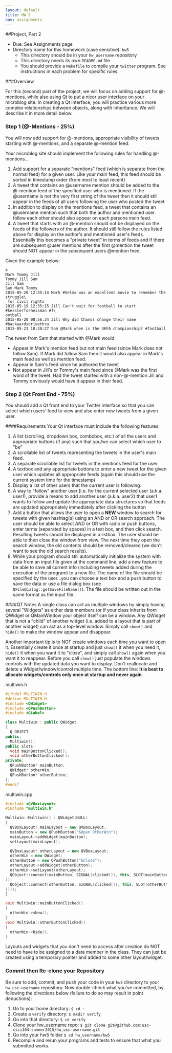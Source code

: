 ```yaml
---
layout: default
title: HW 5
nav: assignments
---
```


##Project, Part 2

  + Due: See Assignments page  
  + Directory name for this homework (case sensitive): `hw5`
    - This directory should be in your `hw_username` repository
    - This directory needs its own `README.md` file
    - You should provide a `Makefile` to compile your `twitter` program.  See instructions in each problem for specific rules.

###Overview

For this (second) part of the project, we will focus on adding support for @-mentions, while also using Qt to put a nicer user interface on your microblog site. In creating a Qt interface, you will practice various more complex relationships between objects, along with inheritance. We will describe it in more detail below.


### Step 1 (@-Mentions - 25%)
You will now add support for @-mentions, appropriate visibility of tweets starting with @-mentions, and a separate @-mention feed.

Your microblog site should implement the following rules for handling @-mentions...

1. Add support for a separate "mentions" feed (which is separate from the normal feed) for a given user. Like your main feed, this feed should be sorted in timestamp order (from most to least recent)
1. A tweet that contains an @username mention should be added to the @-mention feed of the specified user who is mentioned.  If the @username is not the very first string of the tweet then it should still appear in the feeds of all users following the user who posted the tweet
1. In addition to display on the mentions feed, a tweet that contains an @username mention such that both the author and mentioned user follow each other should also appear on each persons main feed.
1. A tweet that starts with an @-mention should not be displayed on the feeds of the followers of the author.  It should still follow the rules listed above for display on the author's and mentioned user's feeds.  Essentially this becomes a "private tweet" in terms of feeds and if there are subsequent @user mentions after the first @mention the tweet should NOT appear in the subsequent users @mention feed.


Given the example below:

```
4
Mark Tommy Jill
Tommy Jill Sam
Jill Sam
Sam Mark Tommy
2015-05-20 12:35:14 Mark #Selma was an excellent movie to remember the struggle\
 for civil rights
2015-05-19 12:35:15 Jill Can't wait for football to start #kesslerforheisman #f\
ootball
2015-05-20 00:56:34 Jill Why did Chanos change their name #backwardsdrivethru
2015-05-21 10:30:27 Sam @Mark when is the UEFA championship? #football
```

The tweet from Sam that started with @Mark would:

- Appear in Mark's mention feed but not main feed (since Mark does not follow Sam).  If Mark did follow Sam then it would also appear in Mark's main feed as well as mention feed.
- Appear in Sam's feed since he authored the tweet
- Not appear in Jill's or Tommy's main feed since @Mark was the first word of the tweet.  Had the tweet started with a non-@-mention Jill and Tommy obviously would have it appear in their feed. 

 
### Step 2 (Qt Front End - 75%)

You should add a Qt front end to your Twitter interface so that you can select which users' feed to view and also enter new tweets from a given user.

####Requirements
Your Qt interface must include the following features:

1. A list (scrolling, dropdown box, combobox, etc.) of all the users and appropriate buttons (if any) such that you/we can select which user to "be" 
1. A scrollable list of tweets representing the tweets in the user's main feed.
1. A separate scrollable list for tweets in the mentions feed for the user
1. A textbox and any appropriate buttons to enter a new tweet for the given user which updates all appropriate feeds (again this should use the current system time for the timestamp)
1. Display a list of other users that the current user is following.
1. A way to "follow" another user [i.e. for the current selected user (a.k.a. user1), provide a means to add another user (a.k.a. user2) that user1 wants to follow and update the appropriate data structures so that feeds are updated appropriately immediately after clicking the button
1. Add a button that allows the user to open a **NEW** window to search for tweets with given hashtag(s) using an AND or OR search approach.  The user should be able to select AND or OR with radio or push buttons, enter terms (separated by spaces) in a text box, and then click search.  Resulting tweets should be displayed in a listbox.  The user should be able to then close the window from view.  The next time they open the search window, the old contents should be removed/cleared (we don't want to see the old search results).   
1. While your program should still automatically initialize the system with data from an input file given at the command line, add a new feature to be able to save all current info (including tweets added during the execution of the program) to a new file.  The name of the file should be specified by the user...you can choose a text box and a push button to save the data or use a file dialog box (see `QFileDialog::getSaveFileName()`).  The file should be written out in the same format as the input file.

####QT Notes
A single class can act as multiple windows by simply having several "Widgets" as either data members (or if your class inherits from QWidget or QMainWindow your object itself can be a window.  Any QWidget that is not a "child" of another widget (i.e. added to a layout that is part of another widget) can act as a top-level window. Simply call `show()` and `hide()` to make the window appear and disappear.

Another important tip is to NOT create windows each time you want to open it.  Essentially create it once at startup and just `show()` it when you need it, `hide()` it when you want it to "close", and simply call `show()` again when you want it to reappear.  Before you call `show()` just populate the windows controls with the updated data you want to display.  Don't reallocate and delete a Widget/window/control multiple time.  The bottom line: **It is best to allocate widgets/controls only once at startup and never again**.  

multiwin.h

```c++
#ifndef MULTIWIN_H
#define MULTIWIN_H
#include <QWidget>
#include <QPushButton>
#include <QLabel>

class Multiwin : public QWidget
{
  Q_OBJECT
public:
  Multiwin();
public slots:
  void mainButtonClicked();
  void otherButtonClicked();
private:
  QPushButton* mainButton;
  QWidget* otherWin;
  QPushButton* otherButton;
};
#endif
```

multiwin.cpp

```c++
#include <QVBoxLayout>
#include "multiwin.h"

Multiwin::Multiwin() : QWidget(NULL)
{
  QVBoxLayout* mainLayout = new QVBoxLayout;
  mainButton = new QPushButton("&Open OtherWin");
  mainLayout->addWidget(mainButton);
  setLayout(mainLayout);

  QVBoxLayout* otherLayout = new QVBoxLayout;
  otherWin = new QWidget;
  otherButton = new QPushButton("&Close");
  otherLayout->addWidget(otherButton);
  otherWin->setLayout(otherLayout);
  QObject::connect(mainButton, SIGNAL(clicked()), this, SLOT(mainButtonClicked()
));
  QObject::connect(otherButton, SIGNAL(clicked()), this, SLOT(otherButtonClicked
()));
}

void Multiwin::mainButtonClicked()
{
  otherWin->show();
}
void Multiwin::otherButtonClicked()
{
  otherWin->hide();
}
```

Layouts and widgets that you don't need to access after creation do NOT need to have to be assigned to a data member in the class.  They can just be created using a temporary pointer and added to some other layout/widget.


### Commit then Re-clone your Repository

Be sure to add, commit, and push your code in your `hw5` directory to your `hw_usc-username` repository.  Now double-check what you've committed, by following the directions below (failure to do so may result in point deductions):

1. Go to your home directory: `$ cd ~`
1. Create a `verify` directory: `$ mkdir verify`
1. Go into that directory: `$ cd verify`
1. Clone your hw_username repo: `$ git clone git@github.com:usc-csci104-summer2015/hw_usc-username.git`
1. Go into your hw5 folder `$ cd hw_username/hw5`
1. Recompile and rerun your programs and tests to ensure that what you submitted works.








